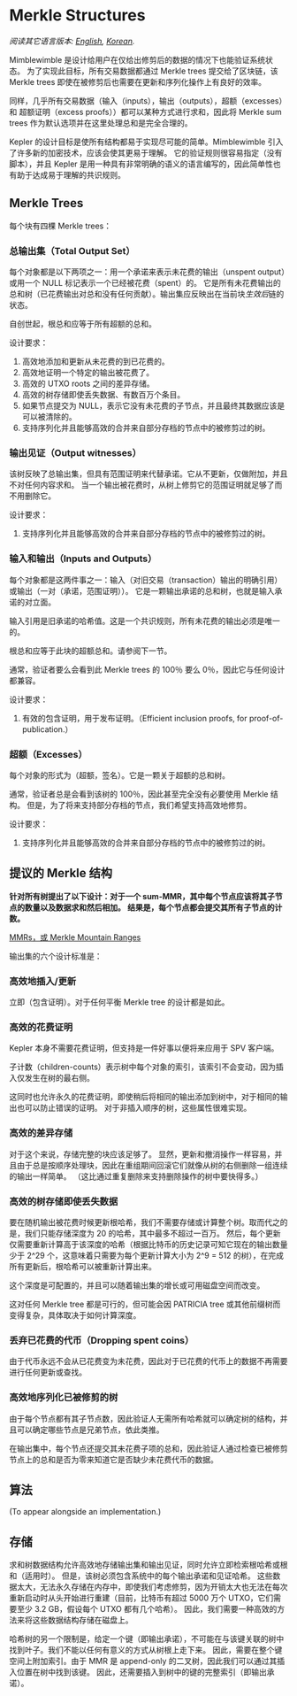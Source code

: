 # Merkle Structures

*阅读其它语言版本: [English](merkle.md), [Korean](merkle_KR.md).*

Mimblewimble 是设计给用户在仅给出修剪后的数据的情况下也能验证系统状态。
为了实现此目标，所有交易数据都通过 Merkle trees 提交给了区块链，该 Merkle trees 即使在被修剪后也需要在更新和序列化操作上有良好的效率。

同样，几乎所有交易数据（输入（inputs），输出（outputs），超额（excesses） 和 超额证明（excess proofs））都可以某种方式进行求和，因此将 Merkle sum trees 作为默认选项并在这里处理总和是完全合理的。

Kepler 的设计目标是使所有结构都易于实现尽可能的简单。Mimblewimble 引入了许多新的加密技术，应该会使其更易于理解。
它的验证规则很容易指定（没有脚本），并且 Kepler 是用一种具有非常明确的语义的语言编写的，因此简单性也有助于达成易于理解的共识规则。

## Merkle Trees

每个块有四棵 Merkle trees：

### 总输出集（Total Output Set）

每个对象都是以下两项之一：用一个承诺来表示未花费的输出（unspent output）或用一个 NULL 标记表示一个已经被花费（spent）的。
它是所有未花费输出的总和树（已花费输出对总和没有任何贡献）。输出集应反映出在当前块*生效后*链的状态。

自创世起，根总和应等于所有超额的总和。

设计要求：

1. 高效地添加和更新从未花费的到已花费的。
1. 高效地证明一个特定的输出被花费了。
1. 高效的 UTXO roots 之间的差异存储。
1. 高效的树存储即使丢失数据、有数百万个条目。
1. 如果节点提交为 NULL，表示它没有未花费的子节点，并且最终其数据应该是可以被清除的。
1. 支持序列化并且能够高效的合并来自部分存档的节点中的被修剪过的树。

### 输出见证（Output witnesses）

该树反映了总输出集，但具有范围证明来代替承诺。它从不更新，仅做附加，并且不对任何内容求和。
当一个输出被花费时，从树上修剪它的范围证明就足够了而不用删除它。

设计要求：

1. 支持序列化并且能够高效的合并来自部分存档的节点中的被修剪过的树。

### 输入和输出（Inputs and Outputs）

每个对象都是这两件事之一：输入（对旧交易（transaction）输出的明确引用）或输出（一对（承诺，范围证明））。
它是一颗输出承诺的总和树，也就是输入承诺的对立面。

输入引用是旧承诺的哈希值。这是一个共识规则，所有未花费的输出必须是唯一的。

根总和应等于此块的超额总和。请参阅下一节。

通常，验证者要么会看到此 Merkle trees 的 100％ 要么 0％，因此它与任何设计都兼容。

设计要求：

1. 有效的包含证明，用于发布证明。（Efficient inclusion proofs, for proof-of-publication.）

### 超额（Excesses）

每个对象的形式为（超额，签名）。它是一颗关于超额的总和树。

通常，验证者总是会看到该树的 100％，因此甚至完全没有必要使用 Merkle 结构。
但是，为了将来支持部分存档的节点，我们希望支持高效地修剪。

设计要求：

1. 支持序列化并且能够高效的合并来自部分存档的节点中的被修剪过的树。

## 提议的 Merkle 结构

**针对所有树提出了以下设计：对于一个 sum-MMR，其中每个节点应该将其子节点的数量以及数据求和然后相加。**
**结果是，每个节点都会提交其所有子节点的计数。**

[MMRs，或 Merkle Mountain Ranges](https://github.com/opentimestamps/opentimestamps-server/blob/master/doc/merkle-mountain-range.md)

输出集的六个设计标准是：

### 高效地插入/更新

立即（包含证明）。对于任何平衡 Merkle tree 的设计都是如此。

### 高效的花费证明

Kepler 本身不需要花费证明，但支持是一件好事以便将来应用于 SPV 客户端。

子计数（children-counts）表示树中每个对象的索引，该索引不会变动，因为插入仅发生在树的最右侧。

这同时也允许永久的花费证明，即使稍后将相同的输出添加到树中，对于相同的输出也可以防止错误的证明。
对于非插入顺序的树，这些属性很难实现。

### 高效的差异存储

对于这个来说，存储完整的块应该足够了。
显然，更新和撤消操作一样容易，并且由于总是按顺序处理块，因此在重组期间回滚它们就像从树的右侧删除一组连续的输出一样简单。
（这比通过重复删除来支持删除操作的树中要快得多。）

### 高效的树存储即使丢失数据

要在随机输出被花费时候更新根哈希，我们不需要存储或计算整个树。取而代之的是，我们只能存储深度为 20 的哈希，其中最多不超过一百万。
然后，每个更新仅需要重新计算高于该深度的哈希（根据比特币的历史记录可知它现在的输出数量少于 2^29 个，这意味着只需要为每个更新计算大小为 2^9 = 512 的树），在完成所有更新后，根哈希可以被重新计算出来。

这个深度是可配置的，并且可以随着输出集的增长或可用磁盘空间而改变。

这对任何 Merkle tree 都是可行的，但可能会因 PATRICIA tree 或其他前缀树而变得复杂，具体取决于如何计算深度。

### 丢弃已花费的代币（Dropping spent coins）

由于代币永远不会从已花费变为未花费，因此对于已花费的代币上的数据不再需要进行任何更新或查找。

### 高效地序列化已被修剪的树

由于每个节点都有其子节点数，因此验证人无需所有哈希就可以确定树的结构，并且可以确定哪些节点是兄弟节点，依此类推。

在输出集中，每个节点还提交其未花费子项的总和，因此验证人通过检查已被修剪节点上的总和是否为零来知道它是否缺少未花费代币的数据。

## 算法

(To appear alongside an implementation.)

## 存储

求和树数据结构允许高效地存储输出集和输出见证，同时允许立即检索根哈希或根和（适用时）。
但是，该树必须包含系统中的每个输出承诺和见证哈希。
这些数据太大，无法永久存储在内存中，即使我们考虑修剪，因为开销太大也无法在每次重新启动时从头开始进行重建（目前，比特币有超过 5000 万个 UTXO，它们需要至少 3.2 GB，假设每个 UTXO 都有几个哈希）。
因此，我们需要一种高效的方法来将这些数据结构存储在磁盘上。

哈希树的另一个限制是，给定一个键（即输出承诺），不可能在与该键关联的树中找到叶子。我们不能以任何有意义的方式从树根上走下来。
因此，需要在整个键空间上附加索引。由于 MMR 是 append-only 的二叉树，因此我们可以通过其插入位置在树中找到该键。
因此，还需要插入到树中的键的完整索引（即输出承诺）。
